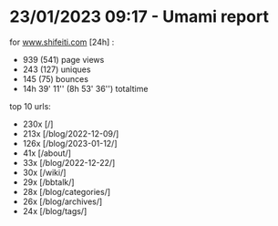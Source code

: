 # 23/01/2023 09:17 - Umami report
for www.shifeiti.com [24h] :

 - 939 (541) page views
 - 243 (127) uniques
 - 145 (75) bounces
 - 14h 39' 11'' (8h 53' 36'') totaltime


top 10 urls:
 - 230x [/]
 - 213x [/blog/2022-12-09/]
 - 126x [/blog/2023-01-12/]
 - 41x [/about/]
 - 33x [/blog/2022-12-22/]
 - 30x [/wiki/]
 - 29x [/bbtalk/]
 - 28x [/blog/categories/]
 - 26x [/blog/archives/]
 - 24x [/blog/tags/]


